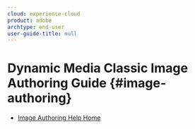 ```yaml
---
cloud: experience-cloud
product: adobe
archtype: end-user
user-guide-title: null
---
```


# Dynamic Media Classic Image Authoring Guide {#image-authoring}

+ [Image Authoring Help Home](c-ia-home.md)
